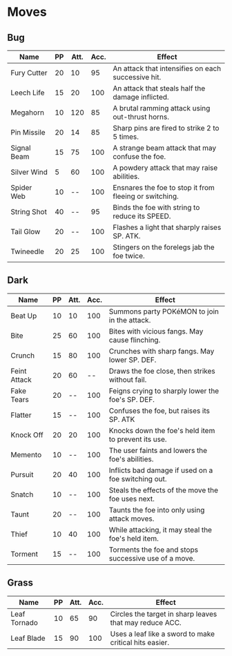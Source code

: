 # Moves
## Bug
| Name | PP | Att. | Acc. | Effect |
|--|--|--|--|--|
| Fury Cutter | 20 | 10 | 95 | An attack that intensifies on each successive hit. |
| Leech Life | 15 | 20 | 100 | An attack that steals half the damage inflicted. |
| Megahorn | 10 | 120 | 85 | A brutal ramming attack using out-thrust horns. |
| Pin Missile | 20 | 14 | 85 | Sharp pins are fired to strike 2 to 5 times. |
| Signal Beam | 15 | 75 | 100 | A strange beam attack that may confuse the foe. |
| Silver Wind | 5 | 60 | 100 | A powdery attack that may raise abilities. |
| Spider Web | 10 | -- | 100 | Ensnares the foe to stop it from fleeing or switching. |
| String Shot | 40 | -- | 95 | Binds the foe with string to reduce its SPEED. |
| Tail Glow | 20 | -- | 100 | Flashes a light that sharply raises SP. ATK. |
| Twineedle | 20 | 25 | 100 | Stingers on the forelegs jab the foe twice. |

## Dark
| Name | PP | Att. | Acc. | Effect |
|--|--|--|--|--|
| Beat Up | 10 | 10 | 100 | Summons party POKéMON to join in the attack. |
| Bite | 25 | 60 | 100 | Bites with vicious fangs. May cause flinching. |
| Crunch | 15 | 80 | 100 | Crunches with sharp fangs. May lower SP. DEF. |
| Feint Attack | 20 | 60 | -- | Draws the foe close, then strikes without fail. |
| Fake Tears | 20 | -- | 100 | Feigns crying to sharply lower the foe's SP. DEF. |
| Flatter | 15 | -- | 100 | Confuses the foe, but raises its SP. ATK |
| Knock Off | 20 | 20 | 100 | Knocks down the foe's held item to prevent its use. |
| Memento | 10 | -- | 100 | The user faints and lowers the foe's abilities. |
| Pursuit | 20 | 40 | 100 | Inflicts bad damage if used on a foe switching out. |
| Snatch | 10 | -- | 100 | Steals the effects of the move the foe uses next. |
| Taunt | 20 | -- | 100 | Taunts the foe into only using attack moves. |
| Thief | 10 | 40 | 100 | While attacking, it may steal the foe's held item. |
| Torment | 15 | -- | 100 | Torments the foe and stops successive use of a move. |

## Grass
| Name | PP | Att. | Acc. | Effect |
|--|--|--|--|--|
| Leaf Tornado | 10 | 65 | 90 | Circles the target in sharp leaves that may reduce ACC. |
| Leaf Blade | 15 | 90 | 100 | Uses a leaf like a sword to make critical hits easier. |
